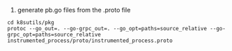 1. generate pb.go files from the .proto file

```shell
cd k8sutils/pkg
protoc --go_out=. --go-grpc_out=. --go_opt=paths=source_relative --go-grpc_opt=paths=source_relative instrumented_process/proto/instrumented_process.proto
```